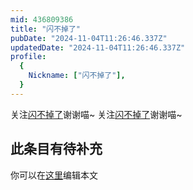 ```yaml
---
mid: 436809386
title: "闪不掉了"
pubDate: "2024-11-04T11:26:46.337Z"
updatedDate: "2024-11-04T11:26:46.337Z"
profile:
  {
    Nickname: ["闪不掉了"],
  }
---
```


关注[闪不掉了](https://space.bilibili.com/436809386)谢谢喵~ 关注[闪不掉了](https://space.bilibili.com/436809386)谢谢喵~

## 此条目有待补充
你可以在[这里](https://github.com/Yuhanawa/VTuber.ICU-Content/edit/master/v/闪不掉了/index.md)编辑本文
